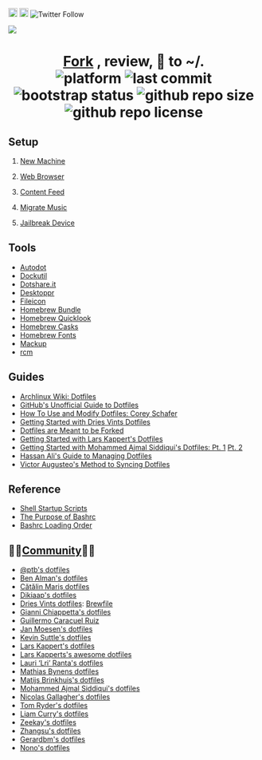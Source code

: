 [<img src="https://i.imgur.com/CijEIsH.png" width="18" height="18">](https://briancrink.com)
[<img src="https://i.imgur.com/CXdqFLS.png" width="18" height="18">](https://reddit.com/user/NeonSpaceCandy)
![Twitter Follow](https://img.shields.io/twitter/follow/briancrink.svg?label=%40briancrink&style=social)

[![](https://i.imgur.com/6EOG5Sg.png)](https://briancrink.com/software)

<html>
<h1 align="center">
  <a href="https://github.com/briancrink/dotfiles/tree/master/.setup#forking-dotfiles">Fork</a>
  <body>, review, 🚀 to ~/. </body><br>
  <img src="https://img.shields.io/badge/platform-macOS-lightgrey.svg" alt="platform">
  <img src="https://img.shields.io/github/last-commit/briancrink/dotfiles.svg" alt="last commit">
  <img src="https://img.shields.io/badge/bootstrap-pending-yellow.svg" alt="bootstrap status">
  <img src="https://img.shields.io/github/repo-size/briancrink/dotfiles.svg?color=orange" alt="github repo size">
  <img src="https://img.shields.io/github/license/briancrink/dotfiles.svg?color=red" alt="github repo license">
</h1>
</html>

## Setup

1. [New Machine](https://github.com/briancrink/dotfiles/blob/master/.setup)

2. [Web Browser](https://github.com/briancrink/dotfiles/blob/master/.web)

3. [Content Feed](https://github.com/briancrink/dotfiles/blob/master/.feed)

4. [Migrate Music](https://github.com/briancrink/dotfiles/blob/master/.music)

5. [Jailbreak Device](https://github.com/briancrink/dotfiles/blob/master/.jailbreak)

## Tools

- [Autodot](https://github.com/ajmalsiddiqui/autodot)
- [Dockutil](https://github.com/kcrawford/dockutil)
- [Dotshare.it](http://dotshare.it/)
- [Desktoppr](https://github.com/scriptingosx/desktoppr)
- [Fileicon](https://github.com/mklement0/fileicon#manual-installation)
- [Homebrew Bundle](https://github.com/Homebrew/homebrew-bundle)
- [Homebrew Quicklook](https://github.com/sindresorhus/quick-look-plugins)
- [Homebrew Casks](https://github.com/Homebrew/homebrew-cask/tree/master/Casks)
- [Homebrew Fonts](https://github.com/Homebrew/homebrew-cask-fonts/tree/master/Casks)
- [Mackup](https://github.com/lra/mackup)
- [rcm](https://github.com/thoughtbot/rcm/blob/master/README.md)

## Guides

- [Archlinux Wiki: Dotfiles](https://wiki.archlinux.org/index.php/Dotfiles)
- [GitHub's Unofficial Guide to Dotfiles](https://dotfiles.github.io/)
- [How To Use and Modify Dotfiles: Corey Schafer](https://youtube.com/watch?v=c5RZWDLqifA)
- [Getting Started with Dries Vints Dotfiles](https://medium.com/@driesvints/getting-started-with-dotfiles-76bf046d035c)
- [Dotfiles are Meant to be Forked](https://zachholman.com/2010/08/dotfiles-are-meant-to-be-forked/)
- [Getting Started with Lars Kappert's Dotfiles](https://medium.com/@webprolific/getting-started-with-dotfiles-43c3602fd789)
- [Getting Started with Mohammed Ajmal Siddiqui's Dotfiles: Pt. 1](https://medium.freecodecamp.org/dive-into-dotfiles-part-1-e4eb1003cff6)
  [Pt. 2](https://medium.freecodecamp.org/dive-into-dotfiles-part-2-6321b4a73608)
- [Hassan Ali's Guide to Managing Dotfiles](https://hackernoon.com/learn-how-to-manage-dotfiles-b8b62c6c5491)
- [Victor Augusteo's Method to Syncing Dotfiles](https://medium.com/@augusteo/simplest-way-to-sync-dotfiles-and-config-using-git-14051af8703a)

## Reference

- [Shell Startup Scripts](https://blog.flowblok.id.au/2013-02/shell-startup-scripts.html)
- [The Purpose of Bashrc](https://unix.stackexchange.com/questions/129143/what-is-the-purpose-of-bashrc-and-how-does-it-work)
- [Bashrc Loading Order](https://shreevatsa.wordpress.com/2008/03/30/zshbash-startup-files-loading-order-bashrc-zshrc-etc/)

## 👨‍💻[Community](http://dotshare.it/)👩‍💻

- [@ptb's dotfiles](https://github.com/ptb/mac-setup)
- [Ben Alman's dotfiles](https://github.com/cowboy/dotfiles)
- [Cătălin Mariș dotfiles](https://github.com/alrra/dotfiles)
- [Dikiaap's dotfiles](https://github.com/dikiaap/dotfiles)
- [Dries Vints dotfiles](https://github.com/driesvints/dotfiles):
  [Brewfile](https://github.com/driesvints/dotfiles/blob/master/Brewfile)
- [Gianni Chiappetta's dotfiles](https://github.com/gf3/dotfiles)
- [Guillermo Caracuel Ruiz](https://github.com/gcaracuel/dotfiles)
- [Jan Moesen's dotfiles](https://gist.github.com/1156154)
- [Kevin Suttle's dotfiles](https://github.com/kevinSuttle/dotfiles)
- [Lars Kappert's dotfiles](https://github.com/webpro/dotfiles)
- [Lars Kapperts's awesome dotfiles](https://github.com/webpro/awesome-dotfiles)
- [Lauri ‘Lri’ Ranta's dotfiles](http://osxnotes.net/defaults.html)
- [Mathias Bynens dotfiles](https://github.com/mathiasbynens/dotfiles/)
- [Matijs Brinkhuis's dotfiles](https://github.com/matijs/dotfiles)
- [Mohammed Ajmal Siddiqui's dotfiles](https://github.com/ajmalsiddiqui/dotfiles)
- [Nicolas Gallagher's dotfiles](https://github.com/necolas/dotfiles)
- [Tom Ryder's dotfiles](https://sanctum.geek.nz/cgit/dotfiles.git/about)
- [Liam Curry's dotfiles](https://github.com/liamcurry/dotfiles)
- [Zeekay's dotfiles](https://github.com/zeekay/dot-irssi)
- [Zhangsu's dotfiles](https://github.com/zhangsu/dotfiles)
- [Gerardbm's dotfiles](https://github.com/gerardbm/dotfiles)
- [Nono's dotfiles](https://github.com/nono/dotfiles)
